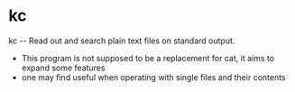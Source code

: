 # kc

kc -- Read out and search plain text files on standard output.

 * This program is not supposed to be a replacement for cat, it aims to expand some features
 * one may find useful when operating with single files and their contents
 
